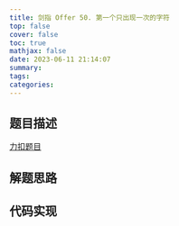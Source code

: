 ```yaml
---
title: 剑指 Offer 50. 第一个只出现一次的字符
top: false
cover: false
toc: true
mathjax: false
date: 2023-06-11 21:14:07
summary:
tags:
categories:
---
```


## 题目描述

[力扣题目]()

## 解题思路

## 代码实现
